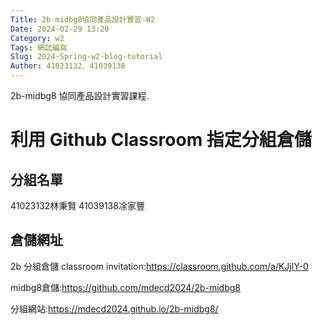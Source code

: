 ```yaml
---
Title: 2b-midbg8協同產品設計實習-W2
Date: 2024-02-29 13:20
Category: w2
Tags: 網誌編寫
Slug: 2024-Spring-w2-blog-tutorial
Author: 41023132、41039138
---
```


2b-midbg8 協同產品設計實習課程.

<!-- PELICAN_END_SUMMARY -->

# 利用 Github Classroom 指定分組倉儲
## 分組名單
41023132林秉賢
41039138凃家豐

## 倉儲網址
2b 分組倉儲 classroom invitation:https://classroom.github.com/a/KJjlY-0

midbg8倉儲:https://github.com/mdecd2024/2b-midbg8

分組網站:https://mdecd2024.github.io/2b-midbg8/